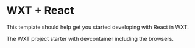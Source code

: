 # WXT + React

This template should help get you started developing with React in WXT.

The WXT project starter with devcontainer including the browsers.
